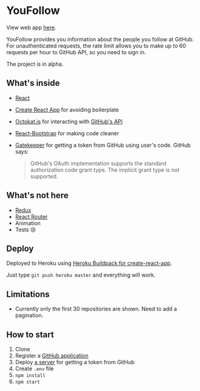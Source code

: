 # YouFollow

View web app [here](https://youfollow.herokuapp.com).

YouFollow provides you information about the people you follow at GitHub. For unauthenticated requests, the rate limit allows you to make up to 60 requests per hour to GitHub API, so you need to sign in.

The project is in alpha.

## What's inside

- [React](https://github.com/facebook/react)
- [Create React App](https://github.com/facebookincubator/create-react-app) for avoiding boilerplate
- [Octokat.js](https://github.com/philschatz/octokat.js) for interacting with [GitHub's API](https://developer.github.com/v3/)
- [React-Bootstrap](https://github.com/react-bootstrap/react-bootstrap) for making code cleaner
- [Gatekeeper](https://github.com/prose/gatekeeper) for getting a token from GitHub using user's code. GitHub says:

  > GitHub's OAuth implementation supports the standard authorization code grant type. The implicit grant type is not supported.

## What's not here

- [Redux](https://github.com/reactjs/redux)
- [React Router](https://github.com/ReactTraining/react-router)
- Animation
- Tests :cry:

## Deploy

Deployed to Heroku using [Heroku Buildpack for create-react-app](https://github.com/mars/create-react-app-buildpack).

Just type `git push heroku master` and everything will work.

## Limitations

- Currently only the first 30 repositories are shown. Need to add a pagination.

## How to start

1. Clone
2. Register a [GitHub application](https://github.com/settings/developers)
3. Deploy [a server](https://github.com/prose/gatekeeper) for getting a token from GitHub
4. Create `.env` file
5. `npm install`
6. `npm start`
